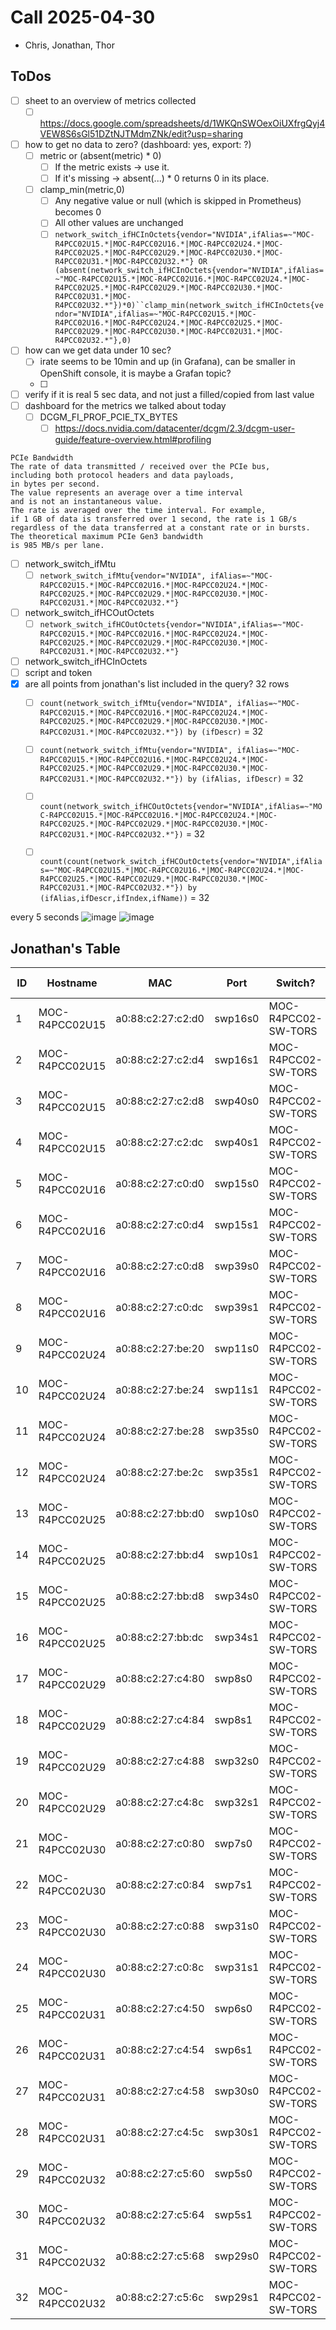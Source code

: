 # Call 2025-04-30
- Chris, Jonathan, Thor
## ToDos
- [ ] sheet to an overview of metrics collected
  - [ ] https://docs.google.com/spreadsheets/d/1WKQnSWOexOiUXfrgQyj4VEW8S6sGl51DZtNJTMdmZNk/edit?usp=sharing
- [ ] how to get no data to zero? (dashboard: yes, export: ?)
  - [ ] metric or (absent(metric) * 0)
    - [ ] If the metric exists → use it.
    - [ ] If it's missing → absent(...) * 0 returns 0 in its place.
  - [ ] clamp_min(metric,0)
    - [ ] Any negative value or null (which is skipped in Prometheus) becomes 0
    - [ ] All other values are unchanged
    - [ ] `network_switch_ifHCInOctets{vendor="NVIDIA",ifAlias=~"MOC-R4PCC02U15.*|MOC-R4PCC02U16.*|MOC-R4PCC02U24.*|MOC-R4PCC02U25.*|MOC-R4PCC02U29.*|MOC-R4PCC02U30.*|MOC-R4PCC02U31.*|MOC-R4PCC02U32.*"} OR (absent(network_switch_ifHCInOctets{vendor="NVIDIA",ifAlias=~"MOC-R4PCC02U15.*|MOC-R4PCC02U16.*|MOC-R4PCC02U24.*|MOC-R4PCC02U25.*|MOC-R4PCC02U29.*|MOC-R4PCC02U30.*|MOC-R4PCC02U31.*|MOC-R4PCC02U32.*"})*0)``clamp_min(network_switch_ifHCInOctets{vendor="NVIDIA",ifAlias=~"MOC-R4PCC02U15.*|MOC-R4PCC02U16.*|MOC-R4PCC02U24.*|MOC-R4PCC02U25.*|MOC-R4PCC02U29.*|MOC-R4PCC02U30.*|MOC-R4PCC02U31.*|MOC-R4PCC02U32.*"},0)`
- [ ] how can we get data under 10 sec?
  - [ ] irate seems to be 10min and up (in Grafana), can be smaller in OpenShift console, it is maybe a Grafan topic?
  - [ ] 
- [ ] verify if it is real 5 sec data, and not just a filled/copied from last value
- [ ] dashboard for the metrics we talked about today
  - [ ] DCGM_FI_PROF_PCIE_TX_BYTES
    - [ ] https://docs.nvidia.com/datacenter/dcgm/2.3/dcgm-user-guide/feature-overview.html#profiling
```
PCIe Bandwidth
The rate of data transmitted / received over the PCIe bus,
including both protocol headers and data payloads,
in bytes per second.
The value represents an average over a time interval
and is not an instantaneous value.
The rate is averaged over the time interval. For example,
if 1 GB of data is transferred over 1 second, the rate is 1 GB/s
regardless of the data transferred at a constant rate or in bursts.
The theoretical maximum PCIe Gen3 bandwidth
is 985 MB/s per lane.
```
  - [ ] network_switch_ifMtu
    - [ ] `network_switch_ifMtu{vendor="NVIDIA", ifAlias=~"MOC-R4PCC02U15.*|MOC-R4PCC02U16.*|MOC-R4PCC02U24.*|MOC-R4PCC02U25.*|MOC-R4PCC02U29.*|MOC-R4PCC02U30.*|MOC-R4PCC02U31.*|MOC-R4PCC02U32.*"}`
  - [ ] network_switch_ifHCOutOctets
    - [ ] `network_switch_ifHCOutOctets{vendor="NVIDIA",ifAlias=~"MOC-R4PCC02U15.*|MOC-R4PCC02U16.*|MOC-R4PCC02U24.*|MOC-R4PCC02U25.*|MOC-R4PCC02U29.*|MOC-R4PCC02U30.*|MOC-R4PCC02U31.*|MOC-R4PCC02U32.*"}`
  - [ ] network_switch_ifHCInOctets
- [ ] script and token
- [x] are all points from jonathan's list included in the query? 32 rows
  - [ ] `count(network_switch_ifMtu{vendor="NVIDIA", ifAlias=~"MOC-R4PCC02U15.*|MOC-R4PCC02U16.*|MOC-R4PCC02U24.*|MOC-R4PCC02U25.*|MOC-R4PCC02U29.*|MOC-R4PCC02U30.*|MOC-R4PCC02U31.*|MOC-R4PCC02U32.*"}) by (ifDescr)` = 32
  - [ ] `count(network_switch_ifMtu{vendor="NVIDIA", ifAlias=~"MOC-R4PCC02U15.*|MOC-R4PCC02U16.*|MOC-R4PCC02U24.*|MOC-R4PCC02U25.*|MOC-R4PCC02U29.*|MOC-R4PCC02U30.*|MOC-R4PCC02U31.*|MOC-R4PCC02U32.*"}) by (ifAlias, ifDescr)` = 32
  - [ ] `count(network_switch_ifHCOutOctets{vendor="NVIDIA",ifAlias=~"MOC-R4PCC02U15.*|MOC-R4PCC02U16.*|MOC-R4PCC02U24.*|MOC-R4PCC02U25.*|MOC-R4PCC02U29.*|MOC-R4PCC02U30.*|MOC-R4PCC02U31.*|MOC-R4PCC02U32.*"})` = 32
  - [ ] `count(count(network_switch_ifHCOutOctets{vendor="NVIDIA",ifAlias=~"MOC-R4PCC02U15.*|MOC-R4PCC02U16.*|MOC-R4PCC02U24.*|MOC-R4PCC02U25.*|MOC-R4PCC02U29.*|MOC-R4PCC02U30.*|MOC-R4PCC02U31.*|MOC-R4PCC02U32.*"}) by (ifAlias,ifDescr,ifIndex,ifName))` = 32




every 5 seconds
![image](.attachments/a412dc5f567ad4dc188746c193b738d79d45f11e.png) 
![image](.attachments/259e7a50c59f904bd8982266dfab2cee832ef213.png) 



## Jonathan's Table
| ID | Hostname | MAC | Port | Switch? | Switch MAC? | IP | VLAN? | VLAN ID? |
|---|---|---|---|---|---|---|---|---|
| 1 | MOC-R4PCC02U15 | a0:88:c2:27:c2:d0 | swp16s0 | MOC-R4PCC02-SW-TORS | b0:cf:0e:c2:99:ff |  |  |  |
| 2 | MOC-R4PCC02U15 | a0:88:c2:27:c2:d4 | swp16s1 | MOC-R4PCC02-SW-TORS | b0:cf:0e:c2:99:ff | 192.168.50.119 | barcelona-net | 581 |
| 3 | MOC-R4PCC02U15 | a0:88:c2:27:c2:d8 | swp40s0 | MOC-R4PCC02-SW-TORS | b0:cf:0e:c2:99:ff |  |  |  |
| 4 | MOC-R4PCC02U15 | a0:88:c2:27:c2:dc | swp40s1 | MOC-R4PCC02-SW-TORS | b0:cf:0e:c2:99:ff |  |  |  |
| 5 | MOC-R4PCC02U16 | a0:88:c2:27:c0:d0 | swp15s0 | MOC-R4PCC02-SW-TORS | b0:cf:0e:c2:99:ff |  |  |  |
| 6 | MOC-R4PCC02U16 | a0:88:c2:27:c0:d4 | swp15s1 | MOC-R4PCC02-SW-TORS | b0:cf:0e:c2:99:ff | 192.168.50.145 | barcelona-net | 581 |
| 7 | MOC-R4PCC02U16 | a0:88:c2:27:c0:d8 | swp39s0 | MOC-R4PCC02-SW-TORS | b0:cf:0e:c2:99:ff |  |  |  |
| 8 | MOC-R4PCC02U16 | a0:88:c2:27:c0:dc | swp39s1 | MOC-R4PCC02-SW-TORS | b0:cf:0e:c2:99:ff |  |  |  |
| 9 | MOC-R4PCC02U24 | a0:88:c2:27:be:20 | swp11s0 | MOC-R4PCC02-SW-TORS | b0:cf:0e:c2:99:ff |  |  |  |
| 10 | MOC-R4PCC02U24 | a0:88:c2:27:be:24 | swp11s1 | MOC-R4PCC02-SW-TORS | b0:cf:0e:c2:99:ff | 192.168.50.157 | barcelona-net | 581 |
| 11 | MOC-R4PCC02U24 | a0:88:c2:27:be:28 | swp35s0 | MOC-R4PCC02-SW-TORS | b0:cf:0e:c2:99:ff |  |  |  |
| 12 | MOC-R4PCC02U24 | a0:88:c2:27:be:2c | swp35s1 | MOC-R4PCC02-SW-TORS | b0:cf:0e:c2:99:ff |  |  |  |
| 13 | MOC-R4PCC02U25 | a0:88:c2:27:bb:d0 | swp10s0 | MOC-R4PCC02-SW-TORS | b0:cf:0e:c2:99:ff |  |  |  |
| 14 | MOC-R4PCC02U25 | a0:88:c2:27:bb:d4 | swp10s1 | MOC-R4PCC02-SW-TORS | b0:cf:0e:c2:99:ff | 192.168.50.18 | barcelona-net | 581 |
| 15 | MOC-R4PCC02U25 | a0:88:c2:27:bb:d8 | swp34s0 | MOC-R4PCC02-SW-TORS | b0:cf:0e:c2:99:ff |  |  |  |
| 16 | MOC-R4PCC02U25 | a0:88:c2:27:bb:dc | swp34s1 | MOC-R4PCC02-SW-TORS | b0:cf:0e:c2:99:ff |  |  |  |
| 17 | MOC-R4PCC02U29 | a0:88:c2:27:c4:80 | swp8s0 | MOC-R4PCC02-SW-TORS | b0:cf:0e:c2:99:ff |  |  |  |
| 18 | MOC-R4PCC02U29 | a0:88:c2:27:c4:84 | swp8s1 | MOC-R4PCC02-SW-TORS | b0:cf:0e:c2:99:ff | 192.168.50.171 | barcelona-net | 581 |
| 19 | MOC-R4PCC02U29 | a0:88:c2:27:c4:88 | swp32s0 | MOC-R4PCC02-SW-TORS | b0:cf:0e:c2:99:ff |  |  |  |
| 20 | MOC-R4PCC02U29 | a0:88:c2:27:c4:8c | swp32s1 | MOC-R4PCC02-SW-TORS | b0:cf:0e:c2:99:ff |  |  |  |
| 21 | MOC-R4PCC02U30 | a0:88:c2:27:c0:80 | swp7s0 | MOC-R4PCC02-SW-TORS | b0:cf:0e:c2:99:ff |  |  |  |
| 22 | MOC-R4PCC02U30 | a0:88:c2:27:c0:84 | swp7s1 | MOC-R4PCC02-SW-TORS | b0:cf:0e:c2:99:ff | 192.168.50.57 | barcelona-net | 581 |
| 23 | MOC-R4PCC02U30 | a0:88:c2:27:c0:88 | swp31s0 | MOC-R4PCC02-SW-TORS | b0:cf:0e:c2:99:ff |  |  |  |
| 24 | MOC-R4PCC02U30 | a0:88:c2:27:c0:8c | swp31s1 | MOC-R4PCC02-SW-TORS | b0:cf:0e:c2:99:ff |  |  |  |
| 25 | MOC-R4PCC02U31 | a0:88:c2:27:c4:50 | swp6s0 | MOC-R4PCC02-SW-TORS | b0:cf:0e:c2:99:ff |  |  |  |
| 26 | MOC-R4PCC02U31 | a0:88:c2:27:c4:54 | swp6s1 | MOC-R4PCC02-SW-TORS | b0:cf:0e:c2:99:ff | 192.168.50.65 | barcelona-net | 581 |
| 27 | MOC-R4PCC02U31 | a0:88:c2:27:c4:58 | swp30s0 | MOC-R4PCC02-SW-TORS | b0:cf:0e:c2:99:ff |  |  |  |
| 28 | MOC-R4PCC02U31 | a0:88:c2:27:c4:5c | swp30s1 | MOC-R4PCC02-SW-TORS | b0:cf:0e:c2:99:ff |  |  |  |
| 29 | MOC-R4PCC02U32 | a0:88:c2:27:c5:60 | swp5s0 | MOC-R4PCC02-SW-TORS | b0:cf:0e:c2:99:ff |  |  |  |
| 30 | MOC-R4PCC02U32 | a0:88:c2:27:c5:64 | swp5s1 | MOC-R4PCC02-SW-TORS | b0:cf:0e:c2:99:ff | 192.168.50.153 | barcelona-net | 581 |
| 31 | MOC-R4PCC02U32 | a0:88:c2:27:c5:68 | swp29s0 | MOC-R4PCC02-SW-TORS | b0:cf:0e:c2:99:ff |  |  |  |
| 32 | MOC-R4PCC02U32 | a0:88:c2:27:c5:6c | swp29s1 | MOC-R4PCC02-SW-TORS | b0:cf:0e:c2:99:ff |  |  |  |
